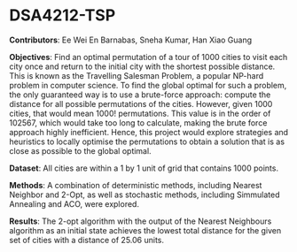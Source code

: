 # DSA4212-TSP

**Contributors**: Ee Wei En Barnabas, Sneha Kumar, Han Xiao Guang 

**Objectives**: Find an optimal permutation of a tour of 1000 cities to visit each city once and return to the initial city with the shortest possible distance. This is known as the Travelling Salesman Problem, a popular NP-hard problem in computer science. To find the global optimal for such a problem, the only guaranteed way is to use a brute-force approach: compute the distance for all possible permutations of the cities. However, given 1000 cities, that would mean 1000! permutations. This value is in the order of 102567, which would take too long to calculate, making the brute force approach highly inefficient. Hence, this project would explore strategies and heuristics to locally optimise the permutations to obtain a solution that is as close as possible to the global optimal.

**Dataset**: All cities are within a 1 by 1 unit of grid that contains 1000 points. 

**Methods**: A combination of deterministic methods, including Nearest Neighbor and 2-Opt, as well as stochastic methods, including Simmulated Annealing and ACO, were explored. 

**Results**: The 2-opt algorithm with the output of the Nearest Neighbours algorithm as an initial state achieves the lowest total distance for the given set of cities with a distance of 25.06 units. 
